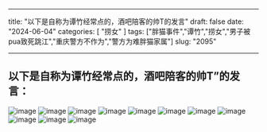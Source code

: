 
---

title: "以下是自称为谭竹经常点的，酒吧陪客的帅T的发言"
draft: false
date: "2024-06-04"
categories: [ "捞女" ]
tags: ["胖猫事件","谭竹","捞女","男子被pua致死跳江","重庆警方不作为","警方为难胖猫家属"]
slug: "2095"

---



## 以下是自称为谭竹经常点的，酒吧陪客的帅T”的发言：





![image](/images/胖猫/帅T的发言/1.jpg)
![image](/images/胖猫/帅T的发言/2.jpg)
![image](/images/胖猫/帅T的发言/3.jpg)
![image](/images/胖猫/帅T的发言/4.jpg)
![image](/images/胖猫/帅T的发言/5.jpg)
![image](/images/胖猫/帅T的发言/6.jpg)
![image](/images/胖猫/帅T的发言/7.jpg)
![image](/images/胖猫/帅T的发言/8.jpg)
![image](/images/胖猫/帅T的发言/9.jpg)
![image](/images/胖猫/帅T的发言/10.jpg)
![image](/images/胖猫/帅T的发言/11.jpg)